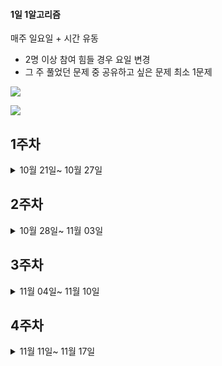 #### 1일 1알고리즘 

매주 일요일 + 시간 유동
- 2명 이상 참여 힘들 경우 요일 변경
- 그 주 풀었던 문제 중 공유하고 싶은 문제 최소 1문제

<a href="https://www.acmicpc.net/problem/tags"><img src="https://img.shields.io/badge/BECKJOON-1DA1F2?style=for-the-badge&logo=twitter&logoColor=white"/></a>

<a href="https://school.programmers.co.kr/learn/challenges?tab=algorithm_practice_kit"><img src="https://img.shields.io/badge/Programmers-FFF0E5?style=for-the-badge&logo=codecademy&logoColor=303347"/></a>



## 1주차

<details>
    <summary>10월 21일~ 10월 27일 </summary>
  
| 요일  | 김근우 | 노원욱 | 박새미 | 조현재 | 
|:----------:|:----:|:----:|:----:|:----:|
| 월 |  |  ✅ |  ✅ |  ✅ |   
| 화 | ✅ |  ✅ | ✅  | ✅  |   
| 수 | ✅ |   | ✅ |   |  
| 목 | ✅ | ✅  |   | ✅   |  
| 금 | ✅ | ✅  |   |  ✅  |   
| 토 |   |  ✅ |   | ✅   |  
| 일 | ✅ |   |   |   |  

</details> 

## 2주차

<details>
    <summary>10월 28일~ 11월 03일 </summary>
  
| 요일  | 김근우 | 노원욱 | 박새미 | 조현재 | 
|:----------:|:----:|:----:|:----:|:----:|
| 월 |✅|   | ✅  |    |   
| 화 |✅|   | ✅  |   ✅ |   
| 수 |  |   | |   ✅  |  
| 목 |✅|   |   |    |  
| 금 |✅|   |   |    ✅  |   
| 토 |✅|   | ✅  |  ✅  |  
| 일 |✅|   |   |   |  

</details>


## 3주차

<details>
    <summary>11월 04일~ 11월 10일 </summary>
  
| 요일  | 김근우 | 노원욱 | 박새미 | 조현재 | 
|:----------:|:----:|:----:|:----:|:----:|
| 월 |✅| ✅ |   |    |   
| 화 |✅|   |   |    |   
| 수 |  | ✅  | |     |  
| 목 |✅| ✅ |   |    |  
| 금 |✅| ✅ |   |      |   
| 토 |✅|   |   |   |  
| 일 |✅|   |   |   |  

</details>

## 4주차

<details>
    <summary>11월 11일~ 11월 17일 </summary>
  
| 요일  | 김근우 | 노원욱 | 박새미 | 조현재 | 
|:----------:|:----:|:----:|:----:|:----:|
| 월 |✅| ✅  |   |    |   
| 화 |✅| ✅  |   |    |   
| 수 |   | ✅  |   |    |  
| 목 |   | ✅  |   |    |  
| 금 |   | ✅  |   |    |   
| 토 |   |   |   |    |  
| 일 |   |   |   |    |  

</details>

